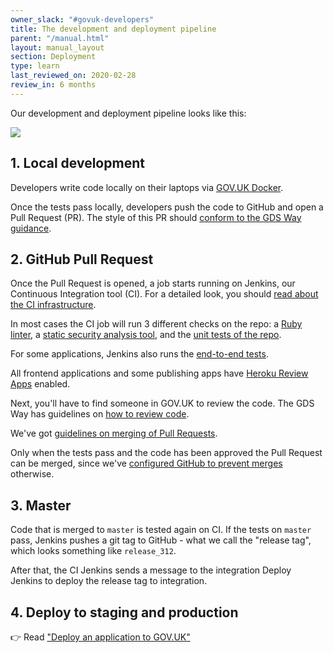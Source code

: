 ```yaml
---
owner_slack: "#govuk-developers"
title: The development and deployment pipeline
parent: "/manual.html"
layout: manual_layout
section: Deployment
type: learn
last_reviewed_on: 2020-02-28
review_in: 6 months
---
```


Our development and deployment pipeline looks like this:

<img src="https://docs.google.com/drawings/d/e/2PACX-1vScz6LD_vuXiLH8Nug-29qil0U1m-0p9axgTDAR9_pXRsyTes1sDix45vVQtgjJ4q_msUKDU6fxXuha/pub?w=1289&amp;h=178">

## 1. Local development

Developers write code locally on their laptops via [GOV.UK Docker](/manual/get-started.html).

Once the tests pass locally, developers push the code to GitHub and open a Pull Request (PR). The style of this PR should [conform to the GDS Way guidance](https://gds-way.cloudapps.digital/standards/pull-requests.html).

## 2. GitHub Pull Request

Once the Pull Request is opened, a job starts running on Jenkins, our Continuous Integration tool (CI). For a detailed look, you should [read about the CI infrastructure](/manual/jenkins-ci.html).

In most cases the CI job will run 3 different checks on the repo: a [Ruby linter](https://github.com/alphagov/rubocop-govuk), a [static security analysis tool](/manual/brakeman.html), and the [unit tests of the repo](/manual/testing.html).

For some applications, Jenkins also runs the [end-to-end tests](/manual/publishing-e2e-tests.html).

All frontend applications and some publishing apps have [Heroku Review Apps](/manual/review-apps.html) enabled.

Next, you'll have to find someone in GOV.UK to review the code. The GDS Way has guidelines on [how to review code](https://gds-way.cloudapps.digital/manuals/code-review-guidelines.html).

We've got [guidelines on merging of Pull Requests](/manual/merge-pr.html).

Only when the tests pass and the code has been approved the Pull Request can be merged, since we've [configured GitHub to prevent merges](/manual/configure-github-repo.html) otherwise.

## 3. Master

Code that is merged to `master` is tested again on CI. If the tests on `master` pass, Jenkins pushes a git tag to GitHub - what we call the "release tag", which looks something like `release_312`.

After that, the CI Jenkins sends a message to the integration Deploy Jenkins to deploy the release tag to integration.

## 4. Deploy to staging and production

👉 Read ["Deploy an application to GOV.UK"](/manual/deploying.html)

